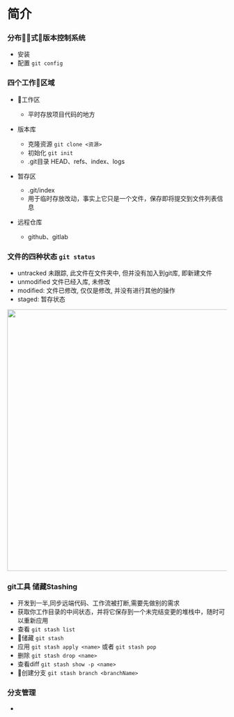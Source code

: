 # 简介
### 分布式版本控制系统
  - 安装
  - 配置 `git config`

### 四个工作区域
+ 工作区
  - 平时存放项目代码的地方

+ 版本库
  - 克隆资源 `git clone <资源>` 
  - 初始化 `git init` 
  - .git目录 HEAD、refs、index、logs

+ 暂存区
  - .git/index
  - 用于临时存放改动，事实上它只是一个文件，保存即将提交到文件列表信息

+ 远程仓库
  - github、gitlab

### 文件的四种状态 `git status`
  + untracked 未跟踪, 此文件在文件夹中, 但并没有加入到git库, 即新建文件
  + unmodified 文件已经入库, 未修改
  + modified: 文件已修改, 仅仅是修改, 并没有进行其他的操作
  + staged: 暂存状态
  <img src="images/status.png" width="600"/>

### git工具 储藏Stashing
  + 开发到一半,同步远端代码、工作流被打断,需要先做别的需求
  + 获取你工作目录的中间状态，并将它保存到一个未完结变更的堆栈中，随时可以重新应用
  + 查看 `git stash list`
  + 储藏 `git stash`
  + 应用 `git stash apply <name>` 或者 `git stash pop`
  + 删除 `git stash drop <name>`
  + 查看diff `git stash show -p <name>`
  + 创建分支 `git stash branch <branchName>`

### 分支管理
  + 